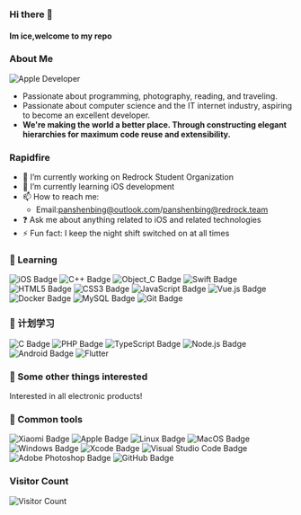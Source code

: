 ### Hi there 👋

<!--
**iced2020/iced2020** is a ✨ _special_ ✨ repository because its `README.md` (this file) appears on your GitHub profile.

Here are some ideas to get you started:

- 🔭 I’m currently working on ...
- 🌱 I’m currently learning ...
- 👯 I’m looking to collaborate on ...
- 🤔 I’m looking for help with ...
- 💬 Ask me about ...
- 📫 How to reach me: ...
- 😄 Pronouns: ...
- ⚡ Fun fact: ...
-->

#### Im ice,welcome to my repo

### About Me
![Apple Developer](https://img.shields.io/badge/Apple%20Developer-blue)
- Passionate about programming, photography, reading, and traveling.
- Passionate about computer science and the IT internet industry, aspiring to become an excellent developer.
- **We're making the world a better place. Through constructing elegant hierarchies for maximum code reuse and extensibility.**

### Rapidfire
- 🔭 I’m currently working on Redrock Student Organization
- 🌱 I’m currently learning iOS development
- 📫 How to reach me:
  - Email:panshenbing@outlook.com/panshenbing@redrock.team
- ❓ Ask me about anything related to iOS and related technologies
- ⚡ Fun fact: I keep the night shift switched on at all times

### 💪 Learning
![iOS Badge](https://img.shields.io/badge/iOS-00599C?logo=ios&logoColor=fff&style=for-the-badge)
![C++ Badge](https://img.shields.io/badge/C%2B%2B-00599C?logo=cplusplus&logoColor=fff&style=for-the-badge)
![Object_C Badge](https://img.shields.io/badge/Object_C-6DB33F?logo=c&logoColor=fff&style=for-the-badge)
![Swift Badge](https://img.shields.io/badge/Swift-41CD52?logo=swift&logoColor=fff&style=for-the-badge)
![HTML5 Badge](https://img.shields.io/badge/HTML5-E34F26?logo=html5&logoColor=fff&style=for-the-badge)
![CSS3 Badge](https://img.shields.io/badge/CSS3-1572B6?logo=css3&logoColor=fff&style=for-the-badge)
![JavaScript Badge](https://img.shields.io/badge/JavaScript-F7DF1E?logo=javascript&logoColor=000&style=for-the-badge)
![Vue.js Badge](https://img.shields.io/badge/Vue.js-4FC08D?logo=vuedotjs&logoColor=fff&style=for-the-badge)
![Docker Badge](https://img.shields.io/badge/Docker-3776AB?logo=docker&logoColor=fff&style=for-the-badge)
![MySQL Badge](https://img.shields.io/badge/MySQL-47A248?logo=mysql&logoColor=fff&style=for-the-badge)
![Git Badge](https://img.shields.io/badge/Git-092E20?logo=git&logoColor=fff&style=for-the-badge)
  
### 🧠 计划学习

![C Badge](https://img.shields.io/badge/C-A8B9CC?logo=c&logoColor=fff&style=for-the-badge)
![PHP Badge](https://img.shields.io/badge/PHP-777BB4?logo=php&logoColor=fff&style=for-the-badge)
![TypeScript Badge](https://img.shields.io/badge/TypeScript-3178C6?logo=typescript&logoColor=fff&style=for-the-badge)
![Node.js Badge](https://img.shields.io/badge/Node.js-393?logo=nodedotjs&logoColor=fff&style=for-the-badge)
![Android Badge](https://img.shields.io/badge/Android-3DDC84?logo=android&logoColor=fff&style=for-the-badge)
![Flutter](https://img.shields.io/badge/Flutter-%2302569B.svg?style=for-the-badge&logo=Flutter&logoColor=white)

### 🌱 Some other things interested

Interested in all electronic products!

### 🧰 Common tools

![Xiaomi Badge](https://img.shields.io/badge/Xiaomi-FF6900?logo=xiaomi&logoColor=fff&style=for-the-badge)
![Apple Badge](https://img.shields.io/badge/Apple-000000?logo=apple&logoColor=fff&style=for-the-badge)
![Linux Badge](https://img.shields.io/badge/Linux-FCC624?logo=linux&logoColor=000&style=for-the-badge)
![MacOS Badge](https://img.shields.io/badge/MacOS-E2231A?logo=macos&logoColor=fff&style=for-the-badge)
![Windows Badge](https://img.shields.io/badge/Windows-0078D6?logo=windows&logoColor=fff&style=for-the-badge)
![Xcode Badge](https://img.shields.io/badge/Xcode-5C2D91?logo=xcode&logoColor=fff&style=for-the-badge)
![Visual Studio Code Badge](https://img.shields.io/badge/Visual%20Studio%20Code-007ACC?logo=visualstudiocode&logoColor=fff&style=for-the-badge)
![Adobe Photoshop Badge](https://img.shields.io/badge/Adobe%20Photoshop-31A8FF?logo=adobephotoshop&logoColor=fff&style=for-the-badge)
![GitHub Badge](https://img.shields.io/badge/GitHub-181717?logo=github&logoColor=fff&style=for-the-badge)

### Visitor Count
![Visitor Count](https://profile-counter.glitch.me/all-smile/count.svg)
